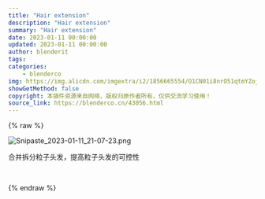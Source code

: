 ```yaml
---
title: "Hair extension"
description: "Hair extension"
summary: "Hair extension"
date: 2023-01-11 00:00:00
updated: 2023-01-11 00:00:00
author: blenderit
tags: 
categories:
    - blenderco
img: https://img.alicdn.com/imgextra/i2/1856665554/O1CN01i8nrO51qtmYZojyrU_!!1856665554.png
showGetMethod: false
copyright: 本插件资源来自网络，版权归原作者所有，仅供交流学习使用！
source_link: https://blenderco.cn/43056.html
---
```


{% raw %}
<p><img src="https://img.alicdn.com/imgextra/i2/1856665554/O1CN01i8nrO51qtmYZojyrU_!!1856665554.png" alt="Snipaste_2023-01-11_21-07-23.png"></p><p>合并拆分粒子头发，提高粒子头发的可控性</p><p> </p>
<div style="display: none">blenderco</div>
{% endraw %}